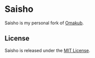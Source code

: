 # Saisho
Saisho is my personal fork of [Omakub](https://github.com/basecamp/omakub). 

## License

Saisho is released under the [MIT License](https://opensource.org/licenses/MIT).

